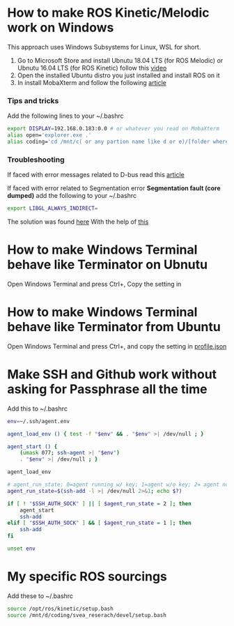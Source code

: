 # How to make ROS Kinetic/Melodic work on Windows

This approach uses Windows Subsystems for Linux, WSL for short.

1. Go to Microsoft Store and install Ubnutu 18.04 LTS (for ROS Melodic) or Ubnutu 16.04 LTS (for ROS Kinetic) follow this [video](https://www.youtube.com/watch?v=av0UQy6g2FA)
2. Open the installed Ubuntu distro you just installed and install ROS on it
3. In install MobaXterm and follow the following [article](https://medium.com/@lixis630/extra-setup-on-wsl-for-ros-7c539463370a)

### Tips and tricks
Add the following lines to your ~/.bashrc

```bash
export DISPLAY=192.168.0.183:0.0 # or whatever you read on MobaXterm
alias open='explorer.exe .'
alias coding='cd /mnt/c( or any partion name like d or e)/[folder where your code is]'
```


### Troubleshooting
If faced with error messages related to D-bus read this [article](https://x410.dev/cookbook/wsl/setting-up-wsl-for-linux-gui-apps/)

If faced with error related to Segmentation error **Segmentation fault (core dumped)** 
add the following to your ~/.bashrc 
```bash
export LIBGL_ALWAYS_INDIRECT=
```
The solution was found [here](https://github.com/ros-visualization/rviz/issues/1438)
With the help of [this](https://www.digitalocean.com/community/tutorials/how-to-read-and-set-environmental-and-shell-variables-on-a-linux-vps)

# How to make Windows Terminal behave like Terminator on Ubnutu
Open Windows Terminal and press Ctrl+,
Copy the setting in  
# How to make Windows Terminal behave like Terminator from Ubuntu
Open Windows Terminal and press Ctrl+, and copy the setting in [profile.json](/profile.json)


# Make SSH and Github work without asking for Passphrase all the time
Add this to ~/.bashrc
```bash 
env=~/.ssh/agent.env

agent_load_env () { test -f "$env" && . "$env" >| /dev/null ; }

agent_start () {
    (umask 077; ssh-agent >| "$env")
    . "$env" >| /dev/null ; }

agent_load_env

# agent_run_state: 0=agent running w/ key; 1=agent w/o key; 2= agent not running
agent_run_state=$(ssh-add -l >| /dev/null 2>&1; echo $?)

if [ ! "$SSH_AUTH_SOCK" ] || [ $agent_run_state = 2 ]; then
    agent_start
    ssh-add
elif [ "$SSH_AUTH_SOCK" ] && [ $agent_run_state = 1 ]; then
    ssh-add
fi

unset env
```

# My specific ROS sourcings  
Add these to ~/.bashrc

```bash
source /opt/ros/kinetic/setup.bash
source /mnt/d/coding/svea_reserach/devel/setup.bash
```